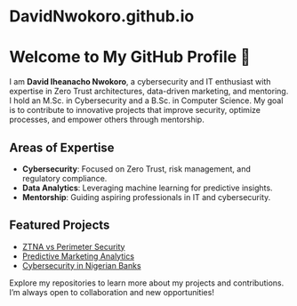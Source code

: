 # DavidNwokoro.github.io

# Welcome to My GitHub Profile 👋

I am **David Iheanacho Nwokoro**, a cybersecurity and IT enthusiast with expertise in Zero Trust architectures, data-driven marketing, and mentoring. I hold an M.Sc. in Cybersecurity and a B.Sc. in Computer Science. My goal is to contribute to innovative projects that improve security, optimize processes, and empower others through mentorship.

## Areas of Expertise
- **Cybersecurity**: Focused on Zero Trust, risk management, and regulatory compliance.
- **Data Analytics**: Leveraging machine learning for predictive insights.
- **Mentorship**: Guiding aspiring professionals in IT and cybersecurity.

## Featured Projects
- [ZTNA vs Perimeter Security](https://github.com/YourUsername/ZTNA_vs_Perimeter_Security)
- [Predictive Marketing Analytics](https://github.com/YourUsername/Predictive_Marketing_Analytics)
- [Cybersecurity in Nigerian Banks](https://github.com/YourUsername/Cybersecurity_Risk_Nigerian_Banks)

Explore my repositories to learn more about my projects and contributions. I’m always open to collaboration and new opportunities!
